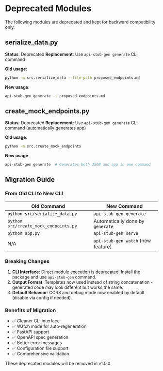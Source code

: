 # Deprecated Modules

The following modules are deprecated and kept for backward compatibility only.

## serialize_data.py

**Status**: Deprecated
**Replacement**: Use `api-stub-gen generate` CLI command

**Old usage**:
```bash
python -m src.serialize_data --file-path proposed_endpoints.md
```

**New usage**:
```bash
api-stub-gen generate -i proposed_endpoints.md
```

## create_mock_endpoints.py

**Status**: Deprecated
**Replacement**: Use `api-stub-gen generate` CLI command (automatically generates app)

**Old usage**:
```bash
python -m src.create_mock_endpoints
```

**New usage**:
```bash
api-stub-gen generate  # Generates both JSON and app in one command
```

## Migration Guide

### From Old CLI to New CLI

| Old Command | New Command |
|-------------|-------------|
| `python src/serialize_data.py` | `api-stub-gen generate` |
| `python src/create_mock_endpoints.py` | Automatically done by `generate` |
| `python app.py` | `api-stub-gen serve` |
| N/A | `api-stub-gen watch` (new feature) |

### Breaking Changes

1. **CLI Interface**: Direct module execution is deprecated. Install the package and use `api-stub-gen` command.
2. **Output Format**: Templates now used instead of string concatenation - generated code may look different but works the same.
3. **Default Behavior**: CORS and debug mode now enabled by default (disable via config if needed).

### Benefits of Migration

- ✅ Cleaner CLI interface
- ✅ Watch mode for auto-regeneration
- ✅ FastAPI support
- ✅ OpenAPI spec generation
- ✅ Better error messages
- ✅ Configuration file support
- ✅ Comprehensive validation

These deprecated modules will be removed in v1.0.0.
